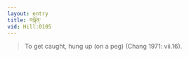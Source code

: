 ```yaml
---
layout: entry
title: བསྐོན་
vid: Hill:0105
---
```

> To get caught, hung up (on a peg) (Chang 1971: vii.16).
